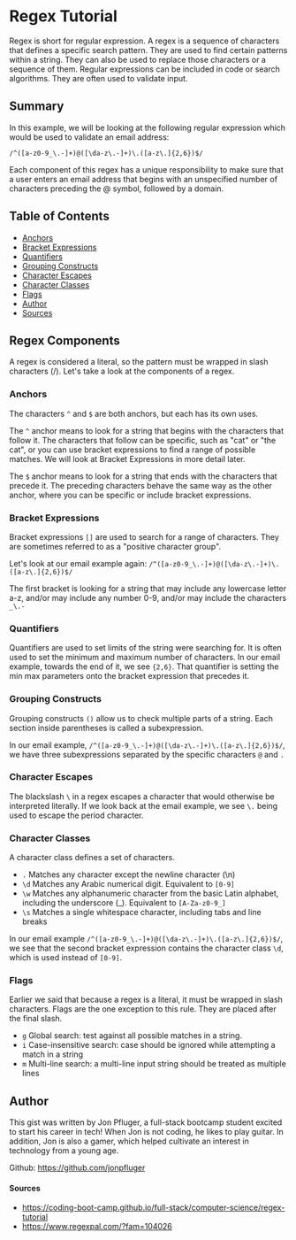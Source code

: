 # Regex Tutorial

Regex is short for regular expression. A regex is a sequence of characters that defines a specific search pattern. They are used to find certain patterns within a string. They can also be used to replace those characters or a sequence of them. Regular expressions can be included in code or search algorithms. They are often used to validate input.

## Summary

In this example, we will be looking at the following regular expression which would be used to validate an email address:

`/^([a-z0-9_\.-]+)@([\da-z\.-]+)\.([a-z\.]{2,6})$/`

Each component of this regex has a unique responsibility to make sure that a user enters an email address that begins with an unspecified number of characters preceding the @ symbol, followed by a domain.


## Table of Contents

- [Anchors](#anchors)
- [Bracket Expressions](#bracket-expressions)
- [Quantifiers](#quantifiers)
- [Grouping Constructs](#grouping-constructs)
- [Character Escapes](#character-escapes)
- [Character Classes](#character-classes)
- [Flags](#flags)
- [Author](#author)
- [Sources](#sources)

## Regex Components

A regex is considered a literal, so the pattern must be wrapped in slash characters (/). Let's take a look at the components of a regex.

### Anchors

The characters `^` and `$` are both anchors, but each has its own uses. 

The `^` anchor means to look for a string that begins with the characters that follow it. The characters that follow can be specific, such as "cat" or "the cat", or you can use bracket expressions to find a range of possible matches. We will look at Bracket Expressions in more detail later.

The `$` anchor means to look for a string that ends with the characters that precede it. The preceding characters behave the same way as the other anchor, where you can be specific or include bracket expressions.

### Bracket Expressions

Bracket expressions `[]` are used to search for a range of characters. They are sometimes referred to as a "positive character group".

Let's look at our email example again: `/^([a-z0-9_\.-]+)@([\da-z\.-]+)\.([a-z\.]{2,6})$/`

The first bracket is looking for a string that may include any lowercase letter a-z, and/or may include any number 0-9, and/or may include the characters `_\.-` 

### Quantifiers

Quantifiers are used to set limits of the string were searching for. It is often used to set the minimum and maximum number of characters. In our email example, towards the end of it, we see `{2,6}`. That quantifier is setting the min max parameters onto the bracket expression that precedes it.

### Grouping Constructs

Grouping constructs `()` allow us to check multiple parts of a string. Each section inside parentheses is called a subexpression.

In our email example, `/^([a-z0-9_\.-]+)@([\da-z\.-]+)\.([a-z\.]{2,6})$/`, we have three subexpressions separated by the specific characters `@` and `.`

### Character Escapes

The blackslash `\` in a regex escapes a character that would otherwise be interpreted literally. If we look back at the email example, we see `\.` being used to escape the period character.

### Character Classes

A character class defines a set of characters.
- `.` Matches any character except the newline character (\n)
- `\d` Matches any Arabic numerical digit. Equivalent to `[0-9]`
- `\w` Matches any alphanumeric character from the basic Latin alphabet, including the underscore (_). Equivalent to `[A-Za-z0-9_]`
- `\s` Matches a single whitespace character, including tabs and line breaks

In our email example `/^([a-z0-9_\.-]+)@([\da-z\.-]+)\.([a-z\.]{2,6})$/`, we see that the second bracket expression contains the character class `\d`, which is used instead of `[0-9]`.

### Flags

Earlier we said that because a regex is a literal, it must be wrapped in slash characters. Flags are the one exception to this rule. They are placed after the final slash.
- `g` Global search: test against all possible matches in a string.
- `i` Case-insensitive search: case should be ignored while attempting a match in a string
- `m` Multi-line search: a multi-line input string should be treated as multiple lines

## Author

This gist was written by Jon Pfluger, a full-stack bootcamp student excited to start his career in tech! When Jon is not coding, he likes to play guitar. In addition, Jon is also a gamer, which helped cultivate an interest in technology from a young age.

Github: https://github.com/jonpfluger

#### Sources
- https://coding-boot-camp.github.io/full-stack/computer-science/regex-tutorial
- https://www.regexpal.com/?fam=104026